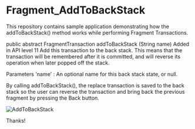 # Fragment_AddToBackStack
This repository contains sample application demonstrating how the addToBackStack() method works while performing Fragment Transactions.

public abstract FragmentTransaction addToBackStack (String name)
Added in API level 11 Add this transaction to the back stack. This means that the transaction will be remembered after it is committed,
and will reverse its operation when later popped off the stack.

Parameters 'name' :  An optional name for this back stack state, or null.
 
By calling addToBackStack(), the replace transaction is saved to the back stack so the user can reverse the 
transaction and bring back the previous fragment by pressing the Back button.

![AddToBackStack](https://user-images.githubusercontent.com/40024983/69622922-e94c7780-1067-11ea-989a-0816ef8f87e5.gif)

Thanks!
